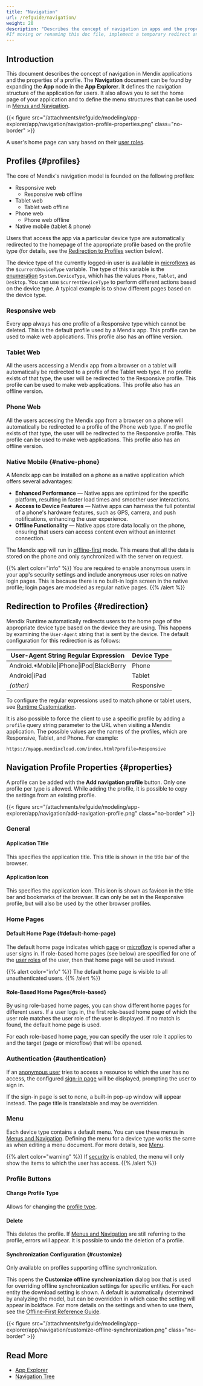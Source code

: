 ```yaml
---
title: "Navigation"
url: /refguide/navigation/
weight: 20
description: "Describes the concept of navigation in apps and the properties of a profile."
#If moving or renaming this doc file, implement a temporary redirect and let the respective team know they should update the URL in the product. See Mapping to Products for more details.
---
```


## Introduction

This document describes the concept of navigation in Mendix applications and the properties of a profile. The **Navigation** document can be found by expanding the **App** node in the **App Explorer**. It defines the navigation structure of the application for users. It also allows you to set the home page of your application and to define the menu structures that can be used in [Menus and Navigation](/refguide/menu-widgets/). 

{{< figure src="/attachments/refguide/modeling/app-explorer/app/navigation/navigation-profile-properties.png" class="no-border" >}}

A user's home page can vary based on their [user roles](/refguide/user-roles/).

## Profiles {#profiles}

The core of Mendix's navigation model is founded on the following profiles:

* Responsive web
    * Responsive web offline
* Tablet web
    * Tablet web offline
* Phone web
    * Phone web offline
* Native mobile (tablet & phone)

Users that access the app via a particular device type are automatically redirected to the homepage of the appropriate profile based on the profile type (for details, see the [Redirection to Profiles](#redirection) section below).

The device type of the currently logged-in user is available in [microflows](/refguide/microflows/) as the `$currentDeviceType` variable. The type of this variable is the [enumeration](/refguide/enumerations/) `System.DeviceType`, which has the values `Phone`, `Tablet`, and `Desktop`. You can use `$currentDeviceType` to perform different actions based on the device type. A typical example is to show different pages based on the device type.

### Responsive web

Every app always has one profile of a Responsive type which cannot be deleted. This is the default profile used by a Mendix app. This profile can be used to make web applications. This profile also has an offline version.

### Tablet Web

All the users accessing a Mendix app from a browser on a tablet will automatically be redirected to a profile of the Tablet web type. If no profile exists of that type, the user will be redirected to the Responsive profile. This profile can be used to make web applications. This profile also has an offline version.

### Phone Web

All the users accessing the Mendix app from a browser on a phone will automatically be redirected to a profile of the Phone web type. If no profile exists of that type, the user will be redirected to the Responsive profile. This profile can be used to make web applications. This profile also has an offline version.

### Native Mobile {#native-phone}

A Mendix app can be installed on a phone as a native application which offers several advantages:

* **Enhanced Performance** — Native apps are optimized for the specific platform, resulting in faster load times and smoother user interactions.
* **Access to Device Features** — Native apps can harness the full potential of a phone's hardware features, such as GPS, camera, and push notifications, enhancing the user experience.
* **Offline Functionality** — Native apps store data locally on the phone, ensuring that users can access content even without an internet connection. 

The Mendix app will run in [offline-first](/refguide/offline-first/) mode. This means that all the data is stored on the phone and only synchronized with the server on request.

{{% alert color="info" %}}
You are required to enable anonymous users in your app's security settings and include anonymous user roles on native login pages. This is because there is no built-in login screen in the native profile; login pages are modeled as regular native pages. 
{{% /alert %}}

## Redirection to Profiles {#redirection}

Mendix Runtime automatically redirects users to the home page of the appropriate device type based on the device they are using. This happens by examining the `User-Agent` string that is sent by the device. The default configuration for this redirection is as follows:

| User-Agent String Regular Expression | Device Type |
| --- | --- |
| Android.*Mobile&#124;iPhone&#124;iPod&#124;BlackBerry | Phone |
| Android&#124;iPad | Tablet |
| *(other)* | Responsive |

To configure the regular expressions used to match phone or tablet users, see [Runtime Customization](/refguide/custom-settings/).

It is also possible to force the client to use a specific profile by adding a `profile` query string parameter to the URL when visiting a Mendix application. The possible values are the names of the profiles, which are Responsive, Tablet, and Phone. For example:

`https://myapp.mendixcloud.com/index.html?profile=Responsive`

## Navigation Profile Properties {#properties}

A profile can be added with the **Add navigation profile** button. Only one profile per type is allowed. While adding the profile, it is possible to copy the settings from an existing profile.

{{< figure src="/attachments/refguide/modeling/app-explorer/app/navigation/add-navigation-profile.png" class="no-border" >}}

### General

#### Application Title

This specifies the application title. This title is shown in the title bar of the browser.

#### Application Icon

This specifies the application icon. This icon is shown as favicon in the title bar and bookmarks of the browser. It can only be set in the Responsive profile, but will also be used by the other browser profiles.

### Home Pages

#### Default Home Page {#default-home-page}

The default home page indicates which [page](/refguide/page/) or [microflow](/refguide/microflow/) is opened after a user signs in. If role-based home pages (see below) are specified for one of the [user roles](/refguide/user-roles/) of the user, then that home page will be used instead.

{{% alert color="info" %}}
The default home page is visible to all unauthenticated users.
{{% /alert %}}

#### Role-Based Home Pages{#role-based}

By using role-based home pages, you can show different home pages for different users. If a user logs in, the first role-based home page of which the user role matches the user role of the user is displayed. If no match is found, the default home page is used.

For each role-based home page, you can specify the user role it applies to and the target (page or microflow) that will be opened.

### Authentication {#authentication}

If an [anonymous user](/refguide/anonymous-users/) tries to access a resource to which the user has no access, the configured [sign-in page](/refguide/authentication-widgets/) will be displayed, prompting the user to sign in.

If the sign-in page is set to none, a built-in pop-up window will appear instead. The page title is translatable and may be overridden.

### Menu

Each device type contains a default menu. You can use these menus in [Menus and Navigation](/refguide/menu-widgets/). Defining the menu for a device type works the same as when editing a menu document. For more details, see [Menu](/refguide/menu/).

{{% alert color="warning" %}}
If [security](/refguide/app-security/) is enabled, the menu will only show the items to which the user has access.
{{% /alert %}}

### Profile Buttons

#### Change Profile Type

Allows for changing the [profile type](/refguide/navigation/).

#### Delete

This deletes the profile. If [Menus and Navigation](/refguide/menu-widgets/) are still referring to the profile, errors will appear. It is possible to undo the deletion of a profile.

#### Synchronization Configuration {#customize}

Only available on profiles supporting offline synchronization.

This opens the **Customize offline synchronization** dialog box that is used for overriding offline synchronization settings for specific entities. For each entity the download setting is shown. A default is automatically determined by analyzing the model, but can be overridden in which case the setting will appear in boldface. For more details on the settings and when to use them, see the [Offline-First Reference Guide](/refguide/mobile/building-efficient-mobile-apps/offlinefirst-data/synchronization/#customizable-synchronization).

{{< figure src="/attachments/refguide/modeling/app-explorer/app/navigation/customize-offline-synchronization.png" class="no-border" >}}

## Read More

* [App Explorer](/refguide/app-explorer/)
* [Navigation Tree](/refguide/navigation-tree/)
